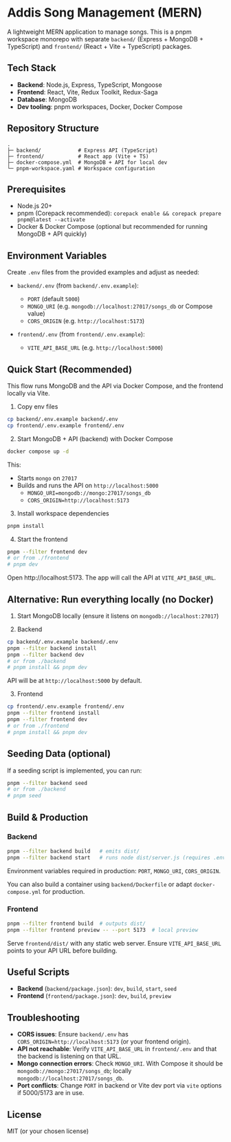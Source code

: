 # Addis Song Management (MERN)

A lightweight MERN application to manage songs. This is a pnpm workspace monorepo with separate `backend/` (Express + MongoDB + TypeScript) and `frontend/` (React + Vite + TypeScript) packages.

## Tech Stack
- **Backend**: Node.js, Express, TypeScript, Mongoose
- **Frontend**: React, Vite, Redux Toolkit, Redux-Saga
- **Database**: MongoDB
- **Dev tooling**: pnpm workspaces, Docker, Docker Compose

## Repository Structure
```
.
├─ backend/            # Express API (TypeScript)
├─ frontend/           # React app (Vite + TS)
├─ docker-compose.yml  # MongoDB + API for local dev
└─ pnpm-workspace.yaml # Workspace configuration
```

## Prerequisites
- Node.js 20+
- pnpm (Corepack recommended): `corepack enable && corepack prepare pnpm@latest --activate`
- Docker & Docker Compose (optional but recommended for running MongoDB + API quickly)

## Environment Variables

Create `.env` files from the provided examples and adjust as needed:

- `backend/.env` (from `backend/.env.example`):
  - `PORT` (default `5000`)
  - `MONGO_URI` (e.g. `mongodb://localhost:27017/songs_db` or Compose value)
  - `CORS_ORIGIN` (e.g. `http://localhost:5173`)

- `frontend/.env` (from `frontend/.env.example`):
  - `VITE_API_BASE_URL` (e.g. `http://localhost:5000`)

## Quick Start (Recommended)

This flow runs MongoDB and the API via Docker Compose, and the frontend locally via Vite.

1) Copy env files
```bash
cp backend/.env.example backend/.env
cp frontend/.env.example frontend/.env
```

2) Start MongoDB + API (backend) with Docker Compose
```bash
docker compose up -d
```
This:
- Starts `mongo` on `27017`
- Builds and runs the API on `http://localhost:5000`
  - `MONGO_URI=mongodb://mongo:27017/songs_db`
  - `CORS_ORIGIN=http://localhost:5173`

3) Install workspace dependencies
```bash
pnpm install
```

4) Start the frontend
```bash
pnpm --filter frontend dev
# or from ./frontend
# pnpm dev
```
Open http://localhost:5173. The app will call the API at `VITE_API_BASE_URL`.

## Alternative: Run everything locally (no Docker)

1) Start MongoDB locally (ensure it listens on `mongodb://localhost:27017`)

2) Backend
```bash
cp backend/.env.example backend/.env
pnpm --filter backend install
pnpm --filter backend dev
# or from ./backend
# pnpm install && pnpm dev
```
API will be at `http://localhost:5000` by default.

3) Frontend
```bash
cp frontend/.env.example frontend/.env
pnpm --filter frontend install
pnpm --filter frontend dev
# or from ./frontend
# pnpm install && pnpm dev
```

## Seeding Data (optional)
If a seeding script is implemented, you can run:
```bash
pnpm --filter backend seed
# or from ./backend
# pnpm seed
```

## Build & Production

### Backend
```bash
pnpm --filter backend build   # emits dist/
pnpm --filter backend start   # runs node dist/server.js (requires .env)
```
Environment variables required in production: `PORT`, `MONGO_URI`, `CORS_ORIGIN`.

You can also build a container using `backend/Dockerfile` or adapt `docker-compose.yml` for production.

### Frontend
```bash
pnpm --filter frontend build  # outputs dist/
pnpm --filter frontend preview -- --port 5173  # local preview
```
Serve `frontend/dist/` with any static web server. Ensure `VITE_API_BASE_URL` points to your API URL before building.

## Useful Scripts
- **Backend** (`backend/package.json`): `dev`, `build`, `start`, `seed`
- **Frontend** (`frontend/package.json`): `dev`, `build`, `preview`

## Troubleshooting
- **CORS issues**: Ensure `backend/.env` has `CORS_ORIGIN=http://localhost:5173` (or your frontend origin).
- **API not reachable**: Verify `VITE_API_BASE_URL` in `frontend/.env` and that the backend is listening on that URL.
- **Mongo connection errors**: Check `MONGO_URI`. With Compose it should be `mongodb://mongo:27017/songs_db`; locally `mongodb://localhost:27017/songs_db`.
- **Port conflicts**: Change `PORT` in backend or Vite dev port via `vite` options if 5000/5173 are in use.

## License
MIT (or your chosen license)
